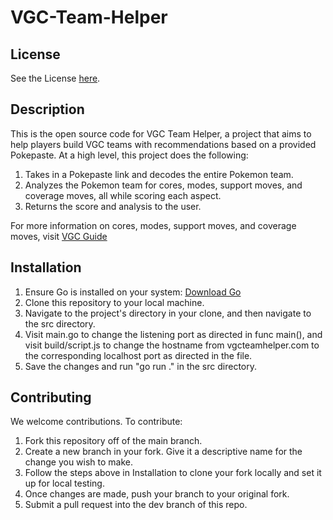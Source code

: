 # VGC-Team-Helper

## License
See the License [here](./LICENSE).


## Description
This is the open source code for VGC Team Helper, a project that aims to help players build VGC teams with recommendations based on a provided Pokepaste. At a high level, this project does the following:
1. Takes in a Pokepaste link and decodes the entire Pokemon team.
2. Analyzes the Pokemon team for cores, modes, support moves, and coverage moves, all while scoring each aspect. 
3. Returns the score and analysis to the user.


For more information on cores, modes, support moves, and coverage moves, visit [VGC Guide](https://www.vgcguide.com/)

## Installation
1. Ensure Go is installed on your system: [Download Go](https://go.dev/doc/install)
2. Clone this repository to your local machine.
3. Navigate to the project's directory in your clone, and then navigate to the src directory.
4. Visit main.go to change the listening port as directed in func main(), and visit build/script.js to change the hostname from vgcteamhelper.com to the corresponding localhost port as directed in the file.
5. Save the changes and run "go run ." in the src directory.


## Contributing
We welcome contributions. To contribute:
1. Fork this repository off of the main branch. 
2. Create a new branch in your fork. Give it a descriptive name for the change you wish to make. 
3. Follow the steps above in Installation to clone your fork locally and set it up for local testing.
4. Once changes are made, push your branch to your original fork.
5. Submit a pull request into the dev branch of this repo. 


